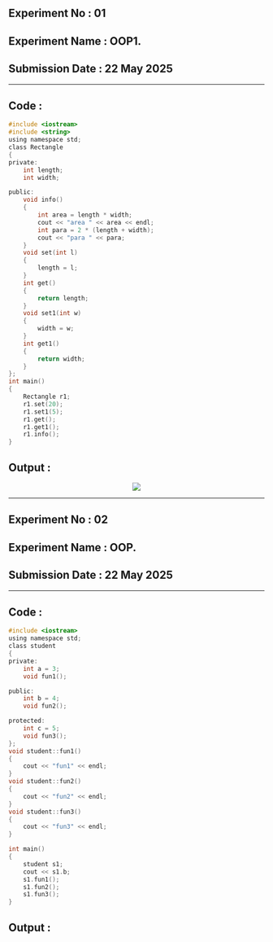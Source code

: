 ## **Experiment No : 01**
## **Experiment Name : OOP1.**
## **Submission Date : 22 May 2025**
----------

## **Code :**
```C
#include <iostream>
#include <string>
using namespace std;
class Rectangle
{
private:
    int length;
    int width;

public:
    void info()
    {
        int area = length * width;
        cout << "area " << area << endl;
        int para = 2 * (length + width);
        cout << "para " << para;
    }
    void set(int l)
    {
        length = l;
    }
    int get()
    {
        return length;
    }
    void set1(int w)
    {
        width = w;
    }
    int get1()
    {
        return width;
    }
};
int main()
{
    Rectangle r1;
    r1.set(20);
    r1.set1(5);
    r1.get();
    r1.get1();
    r1.info();
}
```
## **Output :**
<p align="center">
<img src="https://github.com/user-attachments/assets/de75a111-c29d-4451-8a5a-9c18dbe3ac48">



</p>


--------------------------



## **Experiment No : 02**
## **Experiment Name : OOP.**
## **Submission Date : 22 May 2025**
----------

## **Code :**
```C
#include <iostream>
using namespace std;
class student
{
private:
    int a = 3;
    void fun1();

public:
    int b = 4;
    void fun2();

protected:
    int c = 5;
    void fun3();
};
void student::fun1()
{
    cout << "fun1" << endl;
}
void student::fun2()
{
    cout << "fun2" << endl;
}
void student::fun3()
{
    cout << "fun3" << endl;
}

int main()
{
    student s1;
    cout << s1.b;
    s1.fun1();
    s1.fun2();
    s1.fun3();
}
```
## **Output :**
<p align="center">
<img src="">



</p>

